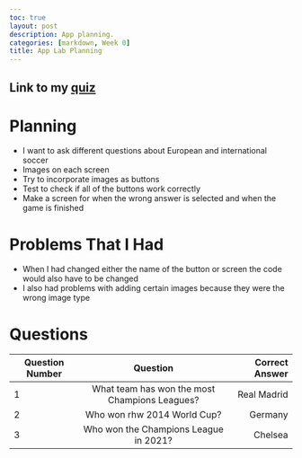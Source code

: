 ```yaml
---
toc: true
layout: post
description: App planning.
categories: [markdown, Week 0]
title: App Lab Planning
---
```


## Link to my [quiz](https://studio.code.org/projects/applab/ztEfzZlvA1N1EE5RJXmyVe0mzw1K_mbCYvX1sUIb85w)

# Planning

- I want to ask different questions about European and international soccer 
- Images on each screen
- Try to incorporate images as buttons
- Test to check if all of the buttons work correctly
- Make a screen for when the wrong answer is selected and when the game is finished

# Problems That I Had
- When I had changed either the name of the button or screen the code would also have to be changed
- I also had problems with adding certain images because they were the wrong image type

# Questions
| Question Number | Question | Correct Answer |
| ----------- | :-----------: | -----------: |
| 1 | What team has won the most Champions Leagues? | Real Madrid |
| 2 | Who won rhw 2014 World Cup? | Germany |
| 3 | Who won the Champions League in 2021? | Chelsea |
